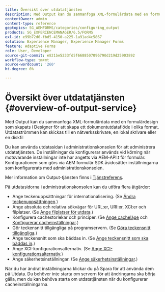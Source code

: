 ```yaml
---
title: Översikt över utdatatjänsten
description: Med Output kan du sammanfoga XML-formulärdata med en formulärdesign som skapats i Designer för att skapa ett dokumentutdataflöde i olika format.
contentOwner: admin
content-type: reference
geptopics: SG_AEMFORMS/categories/configuring_output
products: SG_EXPERIENCEMANAGER/6.5/FORMS
exl-id: e99b72d0-fbd5-4150-a225-1a91ad4c5867
solution: Experience Manager, Experience Manager Forms
feature: Adaptive Forms
role: User, Developer
source-git-commit: e821be5233fd5f6688507096790d219d25903892
workflow-type: tm+mt
source-wordcount: '260'
ht-degree: 0%

---
```


# Översikt över utdatatjänsten {#overview-of-output-service}

Med Output kan du sammanfoga XML-formulärdata med en formulärdesign som skapats i Designer för att skapa ett dokumentutdataflöde i olika format. Utdataströmmen kan skickas till en nätverksskrivare, en lokal skrivare eller en diskfil

Du kan använda utdatasidan i administrationskonsolen för att administrera utdatatjänsten. De inställningar du konfigurerar används vid körning när motsvarande inställningar inte har angetts via AEM-API:t för formulär. Konfigurationen som görs via AEM formulär SDK åsidosätter inställningarna som konfigurerats med administrationskonsolen.

Mer information om Output-tjänsten finns i [Tjänstreferens](https://www.adobe.com/go/learn_aemforms_services_61).

På utdatasidorna i administrationskonsolen kan du utföra flera åtgärder:

* Ange teckenuppsättningar för internationalisering. (Se [Ändra teckenuppsättningen](/help/forms/using/admin-help/change-character-set.md#change-the-character-set).)
* Ange absoluta och relativa sökvägar för URL:er, URI:er, XCI:er och filplatser. (Se [Ange filplatser för utdata](/help/forms/using/admin-help/specify-file-locations-output.md#specify-file-locations-for-output).)
* Konfigurera cachestorlekar och principer. (Se [Ange cacheläge](/help/forms/using/admin-help/configuring-caching-output.md#specifying-the-cache-mode) och [Konfigurerar cacheinställningar](/help/forms/using/admin-help/configuring-caching-output.md#configuring-cache-settings).)
* Gör teckensnitt tillgängliga på programservern. (Se [Göra teckensnitt tillgängliga](/help/forms/using/admin-help/make-fonts-available.md#make-fonts-available).)
* Ange teckensnitt som ska bäddas in. (Se [Ange teckensnitt som ska bäddas in](/help/forms/using/admin-help/specify-fonts-embed.md#specify-fonts-to-embed).)
* Ange XCI-konfigurationsalternativ. (Se [Ange XCI-konfigurationsalternativ](/help/forms/using/admin-help/specify-xci-configuration-options.md#specify-xci-configuration-options).)
* Ange säkerhetsinställningar. (Se [Ange säkerhetsinställningar](/help/forms/using/admin-help/specify-security-settings.md#specify-security-settings).)

När du har ändrat inställningarna klickar du på Spara för att använda dem på Utdata. Du behöver inte starta om servern för att ändringarna ska börja gälla, men du kan behöva starta om utdatatjänsten när du konfigurerar cacheinställningarna.
